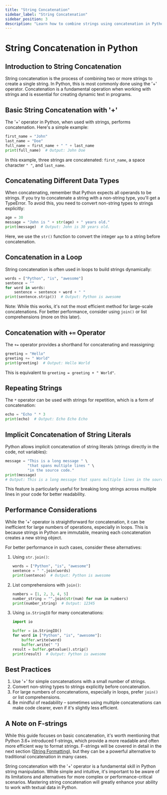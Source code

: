 ```yaml
---
title: "String Concatenation"
sidebar_label: "String Concatenation"
sidebar_position: 3
description: "Learn how to combine strings using concatenation in Python."
---
```


# String Concatenation in Python

## Introduction to String Concatenation

String concatenation is the process of combining two or more strings to create a single string. In Python, this is most commonly done using the '+' operator. Concatenation is a fundamental operation when working with strings and is essential for creating dynamic text in programs.

## Basic String Concatenation with '+'

The '+' operator in Python, when used with strings, performs concatenation. Here's a simple example:

```python
first_name = "John"
last_name = "Doe"
full_name = first_name + " " + last_name
print(full_name)  # Output: John Doe
```

In this example, three strings are concatenated: `first_name`, a space character `" "`, and `last_name`.

## Concatenating Different Data Types

When concatenating, remember that Python expects all operands to be strings. If you try to concatenate a string with a non-string type, you'll get a TypeError. To avoid this, you need to convert non-string types to strings explicitly:

```python
age = 30
message = "John is " + str(age) + " years old."
print(message)  # Output: John is 30 years old.
```

Here, we use the `str()` function to convert the integer `age` to a string before concatenation.

## Concatenation in a Loop

String concatenation is often used in loops to build strings dynamically:

```python
words = ["Python", "is", "awesome"]
sentence = ""
for word in words:
    sentence = sentence + word + " "
print(sentence.strip())  # Output: Python is awesome
```

Note: While this works, it's not the most efficient method for large-scale concatenations. For better performance, consider using `join()` or list comprehensions (more on this later).

## Concatenation with `+=` Operator

The `+=` operator provides a shorthand for concatenating and reassigning:

```python
greeting = "Hello"
greeting += " World"
print(greeting)  # Output: Hello World
```

This is equivalent to `greeting = greeting + " World"`.

## Repeating Strings

The `*` operator can be used with strings for repetition, which is a form of concatenation:

```python
echo = "Echo " * 3
print(echo)  # Output: Echo Echo Echo 
```

## Implicit Concatenation of String Literals

Python allows implicit concatenation of string literals (strings directly in the code, not variables):

```python
message = "This is a long message " \
          "that spans multiple lines " \
          "in the source code."
print(message)
# Output: This is a long message that spans multiple lines in the source code.
```

This feature is particularly useful for breaking long strings across multiple lines in your code for better readability.

## Performance Considerations

While the '+' operator is straightforward for concatenation, it can be inefficient for large numbers of operations, especially in loops. This is because strings in Python are immutable, meaning each concatenation creates a new string object.

For better performance in such cases, consider these alternatives:

1. Using `str.join()`:
   ```python
   words = ["Python", "is", "awesome"]
   sentence = " ".join(words)
   print(sentence)  # Output: Python is awesome
   ```

2. List comprehensions with `join()`:
   ```python
   numbers = [1, 2, 3, 4, 5]
   number_string = "".join(str(num) for num in numbers)
   print(number_string)  # Output: 12345
   ```

3. Using `io.StringIO` for many concatenations:
   ```python
   import io
   
   buffer = io.StringIO()
   for word in ["Python", "is", "awesome"]:
       buffer.write(word)
       buffer.write(" ")
   result = buffer.getvalue().strip()
   print(result)  # Output: Python is awesome
   ```

## Best Practices

1. Use '+' for simple concatenations with a small number of strings.
2. Convert non-string types to strings explicitly before concatenation.
3. For large numbers of concatenations, especially in loops, prefer `join()` or list comprehensions.
4. Be mindful of readability – sometimes using multiple concatenations can make code clearer, even if it's slightly less efficient.

## A Note on F-strings

While this guide focuses on basic concatenation, it's worth mentioning that Python 3.6+ introduced f-strings, which provide a more readable and often more efficient way to format strings. F-strings will be covered in detail in the next section ([String Formatting](/docs/strings-in-python/string-formatting#format-specifiers)), but they can be a powerful alternative to traditional concatenation in many cases.

String concatenation with the '+' operator is a fundamental skill in Python string manipulation. While simple and intuitive, it's important to be aware of its limitations and alternatives for more complex or performance-critical scenarios. Mastering string concatenation will greatly enhance your ability to work with textual data in Python.